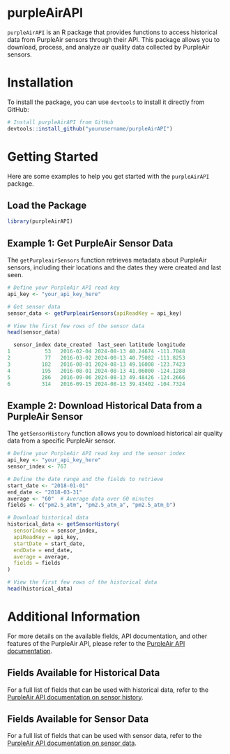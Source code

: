 # purpleAirAPI

`purpleAirAPI` is an R package that provides functions to access historical data from PurpleAir sensors through their API. This package allows you to download, process, and analyze air quality data collected by PurpleAir sensors.

# Installation

To install the package, you can use `devtools` to install it directly from GitHub:

```r
# Install purpleAirAPI from GitHub
devtools::install_github("yourusername/purpleAirAPI")
```

# Getting Started

Here are some examples to help you get started with the `purpleAirAPI` package.

## Load the Package

```r
library(purpleAirAPI)
```

## Example 1: Get PurpleAir Sensor Data

The `getPurpleairSensors` function retrieves metadata about PurpleAir sensors, including their locations and the dates they were created and last seen.

```r
# Define your PurpleAir API read key
api_key <- "your_api_key_here"

# Get sensor data
sensor_data <- getPurpleairSensors(apiReadKey = api_key)

# View the first few rows of the sensor data
head(sensor_data)

  sensor_index date_created  last_seen latitude longitude
1           53   2016-02-04 2024-08-13 40.24674 -111.7048
2           77   2016-03-02 2024-08-13 40.75082 -111.8253
3          182   2016-08-01 2024-08-13 49.16008 -123.7423
4          195   2016-08-01 2024-08-13 41.06000 -124.1288
5          286   2016-09-06 2024-08-13 49.48426 -124.2666
6          314   2016-09-15 2024-08-13 39.43402 -104.7324
```

## Example 2: Download Historical Data from a PurpleAir Sensor

The `getSensorHistory` function allows you to download historical air quality data from a specific PurpleAir sensor.

```r
# Define your PurpleAir API read key and the sensor index
api_key <- "your_api_key_here"
sensor_index <- 767

# Define the date range and the fields to retrieve
start_date <- "2018-01-01"
end_date <- "2018-03-31"
average <- "60"  # Average data over 60 minutes
fields <- c("pm2.5_atm", "pm2.5_atm_a", "pm2.5_atm_b")

# Download historical data
historical_data <- getSensorHistory(
  sensorIndex = sensor_index,
  apiReadKey = api_key,
  startDate = start_date,
  endDate = end_date,
  average = average,
  fields = fields
)

# View the first few rows of the historical data
head(historical_data)

```

# Additional Information

For more details on the available fields, API documentation, and other features of the PurpleAir API, please refer to the [PurpleAir API documentation](https://api.purpleair.com/).

## Fields Available for Historical Data

For a full list of fields that can be used with historical data, refer to the [PurpleAir API documentation on sensor history](https://api.purpleair.com/#api-sensors-get-sensor-history-csv).

## Fields Available for Sensor Data

For a full list of fields that can be used with sensor data, refer to the [PurpleAir API documentation on sensor data](https://api.purpleair.com/#api-sensors-get-sensor-data).
